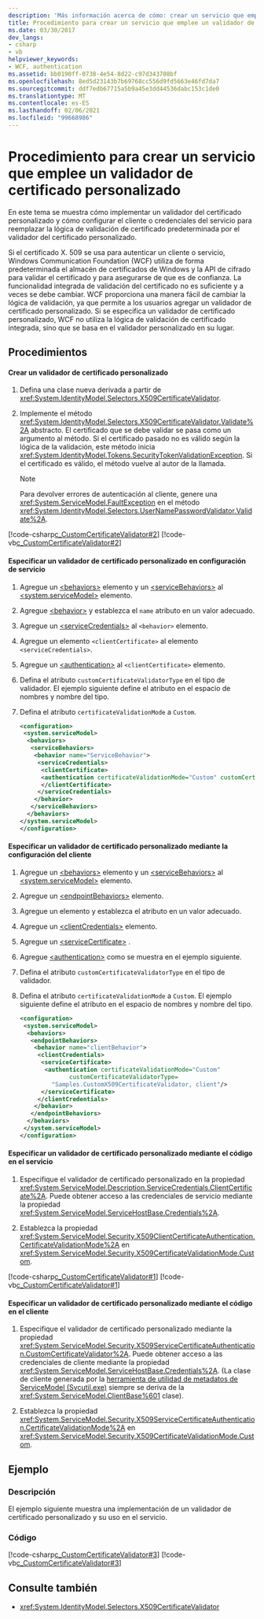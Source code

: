 ```yaml
---
description: 'Más información acerca de cómo: crear un servicio que emplee un validador de certificado personalizado'
title: Procedimiento para crear un servicio que emplee un validador de certificado personalizado
ms.date: 03/30/2017
dev_langs:
- csharp
- vb
helpviewer_keywords:
- WCF, authentication
ms.assetid: bb0190ff-0738-4e54-8d22-c97d343708bf
ms.openlocfilehash: 8ed5d23143b7b69768cc556d9fd5663e46fd7da7
ms.sourcegitcommit: ddf7edb67715a5b9a45e3dd44536dabc153c1de0
ms.translationtype: MT
ms.contentlocale: es-ES
ms.lasthandoff: 02/06/2021
ms.locfileid: "99668986"
---
```

# <a name="how-to-create-a-service-that-employs-a-custom-certificate-validator"></a>Procedimiento para crear un servicio que emplee un validador de certificado personalizado

En este tema se muestra cómo implementar un validador del certificado personalizado y cómo configurar el cliente o credenciales del servicio para reemplazar la lógica de validación de certificado predeterminada por el validador del certificado personalizado.  
  
 Si el certificado X. 509 se usa para autenticar un cliente o servicio, Windows Communication Foundation (WCF) utiliza de forma predeterminada el almacén de certificados de Windows y la API de cifrado para validar el certificado y para asegurarse de que es de confianza. La funcionalidad integrada de validación del certificado no es suficiente y a veces se debe cambiar. WCF proporciona una manera fácil de cambiar la lógica de validación, ya que permite a los usuarios agregar un validador de certificado personalizado. Si se especifica un validador de certificado personalizado, WCF no utiliza la lógica de validación de certificado integrada, sino que se basa en el validador personalizado en su lugar.  
  
## <a name="procedures"></a>Procedimientos  
  
#### <a name="to-create-a-custom-certificate-validator"></a>Crear un validador de certificado personalizado  
  
1. Defina una clase nueva derivada a partir de <xref:System.IdentityModel.Selectors.X509CertificateValidator>.  
  
2. Implemente el método <xref:System.IdentityModel.Selectors.X509CertificateValidator.Validate%2A> abstracto. El certificado que se debe validar se pasa como un argumento al método. Si el certificado pasado no es válido según la lógica de la validación, este método inicia <xref:System.IdentityModel.Tokens.SecurityTokenValidationException>. Si el certificado es válido, el método vuelve al autor de la llamada.  
  
    > [!NOTE]
    > Para devolver errores de autenticación al cliente, genere una <xref:System.ServiceModel.FaultException> en el método <xref:System.IdentityModel.Selectors.UserNamePasswordValidator.Validate%2A>.  
  
 [!code-csharp[c_CustomCertificateValidator#2](../../../../samples/snippets/csharp/VS_Snippets_CFX/c_customcertificatevalidator/cs/source.cs#2)]
 [!code-vb[c_CustomCertificateValidator#2](../../../../samples/snippets/visualbasic/VS_Snippets_CFX/c_customcertificatevalidator/vb/source.vb#2)]  
  
#### <a name="to-specify-a-custom-certificate-validator-in-service-configuration"></a>Especificar un validador de certificado personalizado en configuración de servicio  
  
1. Agregue un [\<behaviors>](../../configure-apps/file-schema/wcf/behaviors.md) elemento y un [\<serviceBehaviors>](../../configure-apps/file-schema/wcf/servicebehaviors.md) al [\<system.serviceModel>](../../configure-apps/file-schema/wcf/system-servicemodel.md) elemento.  
  
2. Agregue [\<behavior>](../../configure-apps/file-schema/wcf/behavior-of-endpointbehaviors.md) y establezca el `name` atributo en un valor adecuado.  
  
3. Agregue un [\<serviceCredentials>](../../configure-apps/file-schema/wcf/servicecredentials.md) al `<behavior>` elemento.  
  
4. Agregue un elemento `<clientCertificate>` al elemento `<serviceCredentials>`.  
  
5. Agregue un [\<authentication>](../../configure-apps/file-schema/wcf/authentication-of-clientcertificate-element.md) al `<clientCertificate>` elemento.  
  
6. Defina el atributo `customCertificateValidatorType` en el tipo de validador. El ejemplo siguiente define el atributo en el espacio de nombres y nombre del tipo.  
  
7. Defina el atributo `certificateValidationMode` a `Custom`.  
  
    ```xml  
    <configuration>  
     <system.serviceModel>  
      <behaviors>  
       <serviceBehaviors>  
        <behavior name="ServiceBehavior">  
         <serviceCredentials>  
          <clientCertificate>  
          <authentication certificateValidationMode="Custom" customCertificateValidatorType="Samples.MyValidator, service" />  
          </clientCertificate>  
         </serviceCredentials>  
        </behavior>  
       </serviceBehaviors>  
      </behaviors>  
    </system.serviceModel>  
    </configuration>  
    ```  
  
#### <a name="to-specify-a-custom-certificate-validator-using-configuration-on-the-client"></a>Especificar un validador de certificado personalizado mediante la configuración del cliente  
  
1. Agregue un [\<behaviors>](../../configure-apps/file-schema/wcf/behaviors.md) elemento y un [\<serviceBehaviors>](../../configure-apps/file-schema/wcf/servicebehaviors.md) al [\<system.serviceModel>](../../configure-apps/file-schema/wcf/system-servicemodel.md) elemento.  
  
2. Agregue un [\<endpointBehaviors>](../../configure-apps/file-schema/wcf/endpointbehaviors.md) elemento.  
  
3. Agregue un elemento  y establezca el atributo  en un valor adecuado.  
  
4. Agregue un [\<clientCredentials>](../../configure-apps/file-schema/wcf/clientcredentials.md) elemento.  
  
5. Agregue un [\<serviceCertificate>](../../configure-apps/file-schema/wcf/servicecertificate-of-clientcredentials-element.md) .  
  
6. Agregue [\<authentication>](../../configure-apps/file-schema/wcf/authentication-of-servicecertificate-element.md) como se muestra en el ejemplo siguiente.  
  
7. Defina el atributo `customCertificateValidatorType` en el tipo de validador.  
  
8. Defina el atributo `certificateValidationMode` a `Custom`. El ejemplo siguiente define el atributo en el espacio de nombres y nombre del tipo.  
  
    ```xml  
    <configuration>  
     <system.serviceModel>  
      <behaviors>  
       <endpointBehaviors>  
        <behavior name="clientBehavior">  
         <clientCredentials>  
          <serviceCertificate>  
           <authentication certificateValidationMode="Custom"
                  customCertificateValidatorType=  
             "Samples.CustomX509CertificateValidator, client"/>  
          </serviceCertificate>  
         </clientCredentials>  
        </behavior>  
       </endpointBehaviors>  
      </behaviors>  
     </system.serviceModel>  
    </configuration>  
    ```  
  
#### <a name="to-specify-a-custom-certificate-validator-using-code-on-the-service"></a>Especificar un validador de certificado personalizado mediante el código en el servicio  
  
1. Especifique el validador de certificado personalizado en la propiedad <xref:System.ServiceModel.Description.ServiceCredentials.ClientCertificate%2A>. Puede obtener acceso a las credenciales de servicio mediante la propiedad <xref:System.ServiceModel.ServiceHostBase.Credentials%2A>.  
  
2. Establezca la propiedad <xref:System.ServiceModel.Security.X509ClientCertificateAuthentication.CertificateValidationMode%2A> en <xref:System.ServiceModel.Security.X509CertificateValidationMode.Custom>.  
  
 [!code-csharp[c_CustomCertificateValidator#1](../../../../samples/snippets/csharp/VS_Snippets_CFX/c_customcertificatevalidator/cs/source.cs#1)]
 [!code-vb[c_CustomCertificateValidator#1](../../../../samples/snippets/visualbasic/VS_Snippets_CFX/c_customcertificatevalidator/vb/source.vb#1)]  
  
#### <a name="to-specify-a-custom-certificate-validator-using-code-on-the-client"></a>Especificar un validador de certificado personalizado mediante el código en el cliente  
  
1. Especifique el validador de certificado personalizado mediante la propiedad <xref:System.ServiceModel.Security.X509ServiceCertificateAuthentication.CustomCertificateValidator%2A>. Puede obtener acceso a las credenciales de cliente mediante la propiedad <xref:System.ServiceModel.ServiceHostBase.Credentials%2A>. (La clase de cliente generada por la [herramienta de utilidad de metadatos de ServiceModel (Svcutil.exe)](../servicemodel-metadata-utility-tool-svcutil-exe.md) siempre se deriva de la <xref:System.ServiceModel.ClientBase%601> clase).  
  
2. Establezca la propiedad <xref:System.ServiceModel.Security.X509ServiceCertificateAuthentication.CertificateValidationMode%2A> en <xref:System.ServiceModel.Security.X509CertificateValidationMode.Custom>.  
  
## <a name="example"></a>Ejemplo  
  
### <a name="description"></a>Descripción  

 El ejemplo siguiente muestra una implementación de un validador de certificado personalizado y su uso en el servicio.  
  
### <a name="code"></a>Código  

 [!code-csharp[c_CustomCertificateValidator#3](../../../../samples/snippets/csharp/VS_Snippets_CFX/c_customcertificatevalidator/cs/source.cs#3)]
 [!code-vb[c_CustomCertificateValidator#3](../../../../samples/snippets/visualbasic/VS_Snippets_CFX/c_customcertificatevalidator/vb/source.vb#3)]  
  
## <a name="see-also"></a>Consulte también

- <xref:System.IdentityModel.Selectors.X509CertificateValidator>
